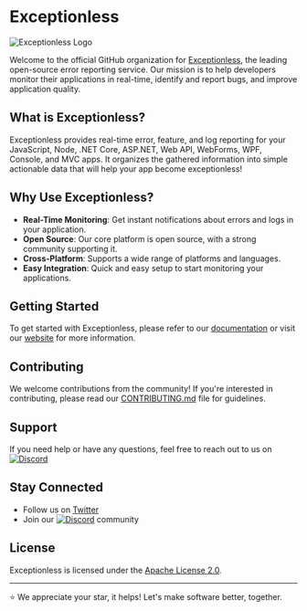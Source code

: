 # Exceptionless

![Exceptionless Logo](https://github.com/exceptionless/Exceptionless)

Welcome to the official GitHub organization for [Exceptionless](https://exceptionless.com), the leading open-source error reporting service. Our mission is to help developers monitor their applications in real-time, identify and report bugs, and improve application quality.

## What is Exceptionless?

Exceptionless provides real-time error, feature, and log reporting for your JavaScript, Node, .NET Core, ASP.NET, Web API, WebForms, WPF, Console, and MVC apps. It organizes the gathered information into simple actionable data that will help your app become exceptionless!

## Why Use Exceptionless?

- **Real-Time Monitoring**: Get instant notifications about errors and logs in your application.
- **Open Source**: Our core platform is open source, with a strong community supporting it.
- **Cross-Platform**: Supports a wide range of platforms and languages.
- **Easy Integration**: Quick and easy setup to start monitoring your applications.

## Getting Started

To get started with Exceptionless, please refer to our [documentation](https://exceptionless.com/docs/managing-stacks/) or visit our [website](https://exceptionless.com) for more information.

## Contributing

We welcome contributions from the community! If you're interested in contributing, please read our [CONTRIBUTING.md](https://github.com/exceptionless/Exceptionless) file for guidelines.

## Support

If you need help or have any questions, feel free to reach out to us on [![Discord](https://img.shields.io/discord/715744504891703319)](https://discord.gg/6HxgFCx)

## Stay Connected

- Follow us on [Twitter](https://twitter.com/Exceptionless)
- Join our [![Discord](https://img.shields.io/discord/715744504891703319)](https://discord.gg/6HxgFCx) community

## License

Exceptionless is licensed under the [Apache License 2.0](https://github.com/exceptionless/Exceptionless).

---

⭐️ We appreciate your star, it helps! Let's make software better, together.
